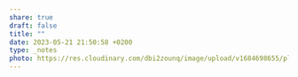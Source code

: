 ```yaml
---
share: true
draft: false
title: ""
date: 2023-05-21 21:50:58 +0200
type: _notes
photo: https://res.cloudinary.com/dbi2zounq/image/upload/v1684698655/pltouhlhxqgsybjpu6t2.jpg
---
```




